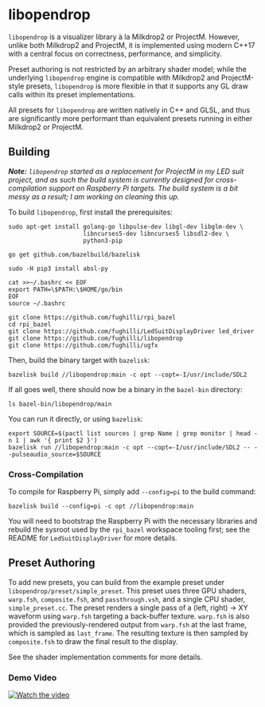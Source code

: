 # libopendrop

`libopendrop` is a visualizer library à la Milkdrop2 or ProjectM. However,
unlike both Milkdrop2 and ProjectM, it is implemented using modern C++17 with a
central focus on correctness, performance, and simplicity.

Preset authoring is not restricted by an arbitrary shader model; while the
underlying `libopendrop` engine is compatible with Milkdrop2 and ProjectM-style
presets, `libopendrop` is more flexible in that it supports any GL draw calls
within its preset implementations.

All presets for `libopendrop` are written natively in C++ and GLSL, and thus are
significantly more performant than equivalent presets running in either
Milkdrop2 or ProjectM.

## Building

_**Note:** `libopendrop` started as a replacement for ProjectM in my LED suit
project, and as such the build system is currently designed for
cross-compilation support on Raspberry Pi targets. The build system is a bit
messy as a result; I am working on cleaning this up._

To build `libopendrop`, first install the prerequisites:

```
sudo apt-get install golang-go libpulse-dev libgl-dev libglm-dev \
                     libncurses5-dev libncurses5 libsdl2-dev \
                     python3-pip

go get github.com/bazelbuild/bazelisk

sudo -H pip3 install absl-py

cat >>~/.bashrc << EOF
export PATH=\$PATH:\$HOME/go/bin
EOF
source ~/.bashrc

git clone https://github.com/fughilli/rpi_bazel
cd rpi_bazel
git clone https://github.com/fughilli/LedSuitDisplayDriver led_driver
git clone https://github.com/fughilli/libopendrop
git clone https://github.com/fughilli/ugfx
```

Then, build the binary target with `bazelisk`:

```
bazelisk build //libopendrop:main -c opt --copt=-I/usr/include/SDL2
```

If all goes well, there should now be a binary in the `bazel-bin` directory:

```
ls bazel-bin/libopendrop/main
```

You can run it directly, or using `bazelisk`:

```
export SOURCE=$(pactl list sources | grep Name | grep monitor | head -n 1 | awk '{ print $2 }')
bazelisk run //libopendrop:main -c opt --copt=-I/usr/include/SDL2 -- --pulseaudio_source=$SOURCE

```

### Cross-Compilation

To compile for Raspberry Pi, simply add `--config=pi` to the build command:

```
bazelisk build --config=pi -c opt //libopendrop:main
```

You will need to bootstrap the Raspberry Pi with the necessary libraries and
rebuild the sysroot used by the `rpi_bazel` workspace tooling first; see the
README for `LedSuitDisplayDriver` for more details.

## Preset Authoring

To add new presets, you can build from the example preset under
`libopendrop/preset/simple_preset`. This preset uses three GPU shaders,
`warp.fsh`, `composite.fsh`, and `passthrough.vsh`, and a single CPU shader,
`simple_preset.cc`. The preset renders a single pass of a (left, right) -> XY
waveform using `warp.fsh` targeting a back-buffer texture. `warp.fsh` is also
provided the previously-rendered output from `warp.fsh` at the last frame, which
is sampled as `last_frame`. The resulting texture is then sampled by
`composite.fsh` to draw the final result to the display.

See the shader implementation comments for more details.

### Demo Video

[![Watch the video](https://img.youtube.com/vi/-21v8h5zDC4/2.jpg)](https://www.youtube.com/watch?v=-21v8h5zDC4)
